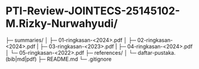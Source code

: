# PTI-Review-JOINTECS-25145102-M.Rizky-Nurwahyudi/
├─ summaries/ 
│ ├─ 01-ringkasan-<2024>.pdf
│ ├─ 02-ringkasan-<2024>.pdf
| ├─ 03-ringkasan-<2023>.pdf
| ├─ 04-ringkasan-<2024>.pdf
│ └─ 05-ringkasan-<2022>.pdf
├─ references/
│ └─ daftar-pustaka.(bib|md|pdf)
├─ README.md
└─ .gitignore
